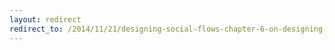 ```yaml
---
layout: redirect
redirect_to: /2014/11/21/designing-social-flows-chapter-6-on-designing-incentives
---
```

